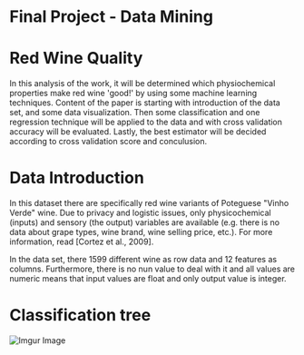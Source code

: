 # Final Project - Data Mining 

# Red Wine Quality

In this analysis of the work, it will be determined which physiochemical properties make red wine 'good!' by using some machine learning techniques. Content of the paper is starting with introduction of the data set, and some data visualization. Then some classification and one regression technique will be applied to the data and with cross validation accuracy will be evaluated. Lastly, the best estimator will be decided according to cross validation score and conculusion.

# Data Introduction

In this dataset there are specifically red wine variants of Poteguese "Vinho Verde" wine. Due to privacy and logistic issues, only physicochemical (inputs) and sensory (the output) variables are available (e.g. there is no data about grape types, wine brand, wine selling price, etc.). For more information, read [Cortez et al., 2009].

In the data set, there 1599 different wine as row data and 12 features as columns. Furthermore, there is no nun value to deal with it and all values are numeric means that input values are float and only output value is integer.

# Classification tree 

![Imgur Image](https://imgur.com/5Ea5h9f.jpg)
